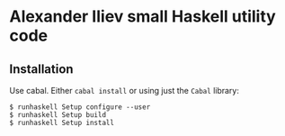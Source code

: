 # Alexander Iliev small Haskell utility code

## Installation

Use cabal. Either `cabal install` or using just the `Cabal` library:

    $ runhaskell Setup configure --user
    $ runhaskell Setup build
    $ runhaskell Setup install
